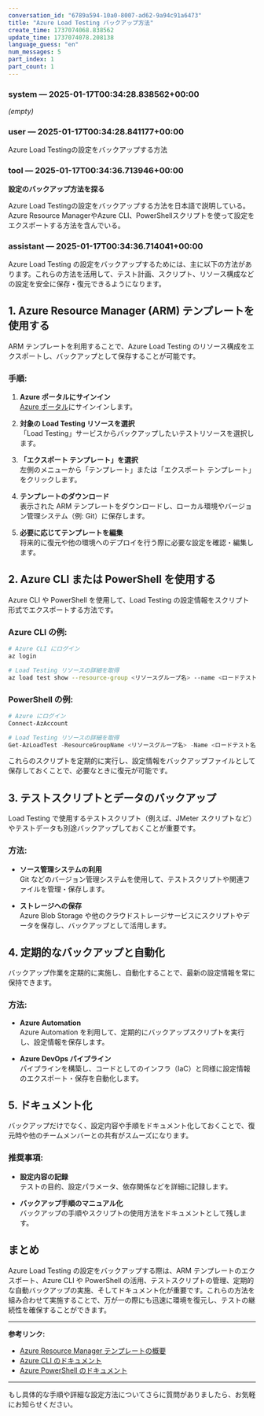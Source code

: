 ```yaml
---
conversation_id: "6789a594-10a0-8007-ad62-9a94c91a6473"
title: "Azure Load Testing バックアップ方法"
create_time: 1737074068.838562
update_time: 1737074078.208138
language_guess: "en"
num_messages: 5
part_index: 1
part_count: 1
---
```


### system — 2025-01-17T00:34:28.838562+00:00

_(empty)_

### user — 2025-01-17T00:34:28.841177+00:00

Azure Load Testingの設定をバックアップする方法

### tool — 2025-01-17T00:34:36.713946+00:00

**設定のバックアップ方法を探る**

Azure Load Testingの設定をバックアップする方法を日本語で説明している。Azure Resource ManagerやAzure CLI、PowerShellスクリプトを使って設定をエクスポートする方法を含んでいる。

### assistant — 2025-01-17T00:34:36.714041+00:00

Azure Load Testing の設定をバックアップするためには、主に以下の方法があります。これらの方法を活用して、テスト計画、スクリプト、リソース構成などの設定を安全に保存・復元できるようになります。

## 1. Azure Resource Manager (ARM) テンプレートを使用する

ARM テンプレートを利用することで、Azure Load Testing のリソース構成をエクスポートし、バックアップとして保存することが可能です。

### 手順:
1. **Azure ポータルにサインイン**  
   [Azure ポータル](https://portal.azure.com/)にサインインします。

2. **対象の Load Testing リソースを選択**  
   「Load Testing」サービスからバックアップしたいテストリソースを選択します。

3. **「エクスポート テンプレート」を選択**  
   左側のメニューから「テンプレート」または「エクスポート テンプレート」をクリックします。

4. **テンプレートのダウンロード**  
   表示された ARM テンプレートをダウンロードし、ローカル環境やバージョン管理システム（例: Git）に保存します。

5. **必要に応じてテンプレートを編集**  
   将来的に復元や他の環境へのデプロイを行う際に必要な設定を確認・編集します。

## 2. Azure CLI または PowerShell を使用する

Azure CLI や PowerShell を使用して、Load Testing の設定情報をスクリプト形式でエクスポートする方法です。

### Azure CLI の例:
```bash
# Azure CLI にログイン
az login

# Load Testing リソースの詳細を取得
az load test show --resource-group <リソースグループ名> --name <ロードテスト名> > loadtest_backup.json
```

### PowerShell の例:
```powershell
# Azure にログイン
Connect-AzAccount

# Load Testing リソースの詳細を取得
Get-AzLoadTest -ResourceGroupName <リソースグループ名> -Name <ロードテスト名> | ConvertTo-Json | Out-File -FilePath "loadtest_backup.json"
```

これらのスクリプトを定期的に実行し、設定情報をバックアップファイルとして保存しておくことで、必要なときに復元が可能です。

## 3. テストスクリプトとデータのバックアップ

Load Testing で使用するテストスクリプト（例えば、JMeter スクリプトなど）やテストデータも別途バックアップしておくことが重要です。

### 方法:
- **ソース管理システムの利用**  
  Git などのバージョン管理システムを使用して、テストスクリプトや関連ファイルを管理・保存します。
  
- **ストレージへの保存**  
  Azure Blob Storage や他のクラウドストレージサービスにスクリプトやデータを保存し、バックアップとして活用します。

## 4. 定期的なバックアップと自動化

バックアップ作業を定期的に実施し、自動化することで、最新の設定情報を常に保持できます。

### 方法:
- **Azure Automation**  
  Azure Automation を利用して、定期的にバックアップスクリプトを実行し、設定情報を保存します。

- **Azure DevOps パイプライン**  
  パイプラインを構築し、コードとしてのインフラ（IaC）と同様に設定情報のエクスポート・保存を自動化します。

## 5. ドキュメント化

バックアップだけでなく、設定内容や手順をドキュメント化しておくことで、復元時や他のチームメンバーとの共有がスムーズになります。

### 推奨事項:
- **設定内容の記録**  
  テストの目的、設定パラメータ、依存関係などを詳細に記録します。

- **バックアップ手順のマニュアル化**  
  バックアップの手順やスクリプトの使用方法をドキュメントとして残します。

## まとめ

Azure Load Testing の設定をバックアップする際は、ARM テンプレートのエクスポート、Azure CLI や PowerShell の活用、テストスクリプトの管理、定期的な自動バックアップの実施、そしてドキュメント化が重要です。これらの方法を組み合わせて実施することで、万が一の際にも迅速に環境を復元し、テストの継続性を確保することができます。

---

**参考リンク:**
- [Azure Resource Manager テンプレートの概要](https://docs.microsoft.com/ja-jp/azure/azure-resource-manager/templates/overview)
- [Azure CLI のドキュメント](https://docs.microsoft.com/ja-jp/cli/azure/)
- [Azure PowerShell のドキュメント](https://docs.microsoft.com/ja-jp/powershell/azure/)

---

もし具体的な手順や詳細な設定方法についてさらに質問がありましたら、お気軽にお知らせください。
